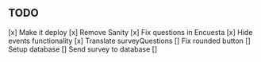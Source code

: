 ## TODO

[x] Make it deploy
[x] Remove Sanity
[x] Fix questions in Encuesta
[x] Hide events functionality
[x] Translate surveyQuestions
[] Fix rounded button
[] Setup database
[] Send survey to database
[]
